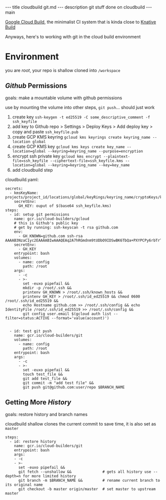 --- title
cloudbuild git.md
--- description
git stuff done on cloudbuild
--- main


[Google Cloud Build](https://cloud.google.com/cloud-build/),
the minimalist CI system that is kinda close to
[Knative Build](https://knative.dev/docs/build/)

Anyways,
here's to working with git in the cloud build environment

# Environment

you are _root_,
your repo is shallow cloned into `/workspace`

## _Github_ Permissions

goals: make a mountable volume with github permissions

use by mounting the volume into other steps,
`git push`... should just work

1. create key `ssh-keygen -t ed25519 -C some_descriptive_comment -f ssh_keyfile`
2. add key to Github repo > Settings > Deploy Keys > Add deploy key > copy and paste `ssh_keyfile.pub`
3. create GCP KMS keyring `gcloud kms keyrings create keyring_name --location global`
4. create GCP KMS key `gcloud kms keys create key_name --location=global --keyring=keyring_name --purpose=encryption`
5. encrypt ssh private key `gcloud kms encrypt --plaintext-file=ssh_keyfile --ciphertext-file=ssh_keyfile.kms --location=global --keyring=keyring_name --key=key_name`
6. add cloudbuild step

cloudbuild.yaml:

```
secrets:
  - kmsKeyName: projects/project_id/locations/global/keyRings/keyring_name/cryptoKeys/key_name
    secretEnv:
      GH_KEY: ouput of $(base64 ssh_keyfile.kms)
steps:
  - id: setup git permissions
    name: gcr.io/cloud-builders/gcloud
    # this is Github's public key
    # get by running: ssh-keyscan -t rsa github.com
    env:
      - GH_KNOWN=github.com ssh-rsa AAAAB3NzaC1yc2EAAAABIwAAAQEAq2A7hRGmdnm9tUDbO9IDSwBK6TbQa+PXYPCPy6rbTrTtw7PHkccKrpp0yVhp5HdEIcKr6pLlVDBfOLX9QUsyCOV0wzfjIJNlGEYsdlLJizHhbn2mUjvSAHQqZETYP81eFzLQNnPHt4EVVUh7VfDESU84KezmD5QlWpXLmvU31/yMf+Se8xhHTvKSCZIFImWwoG6mbUoWf9nzpIoaSjB+weqqUUmpaaasXVal72J+UX2B+2RPW3RcT0eOzQgqlJL3RKrTJvdsjE3JEAvGq3lGHSZXy28G3skua2SmVi/w4yCE6gbODqnTWlg7+wC604ydGXA8V
    secretEnv:
      - GH_KEY
    entrypoint: bash
    volumes:
      - name: config
        path: /root
    args:
      - -c
      - >-
        set -euxo pipefail &&
        mkdir -p /root/.ssh &&
        printenv GH_KNOWN > /root/.ssh/known_hosts &&
        printenv GH_KEY > /root/.ssh/id_ed25519 && chmod 0600 /root/.ssh/id_ed25519 &&
        echo Hostname github.com >> /root/.ssh/config && echo IdentityFile /root/.ssh/id_ed25519 >> /root/.ssh/config &&
        git config user.email $(gcloud auth list --filter=status:ACTIVE --format='value(account)')


  - id: test git push
    name: gcr.io/cloud-builders/git
    volumes:
      - name: config
        path: /root
    entrypoint: bash
    args:
      - -c
      - >-
        set -euxo pipefail &&
        touch test_file &&
        git add test_file &&
        git commit -m "add test file" &&
        git push git@github.com:user/repo $BRANCH_NAME

```

## Getting More _History_

goals: restore history and branch names

cloudbuild shallow clones the current commit to save time,
it is also set as `master`

```
steps:
  - id: restore history
    name: gcr.io/cloud-builders/git
    entrypoint: bash
    args:
    - -c
    - >-
      set -euxo pipefail &&
      git fetch --unshallow &&              # gets all history use --depth=n for more limited history
      git branch -m $BRANCH_NAME &&         # rename current branch to its original name
      git checkout -b master origin/master  # set master to upstream master

```
